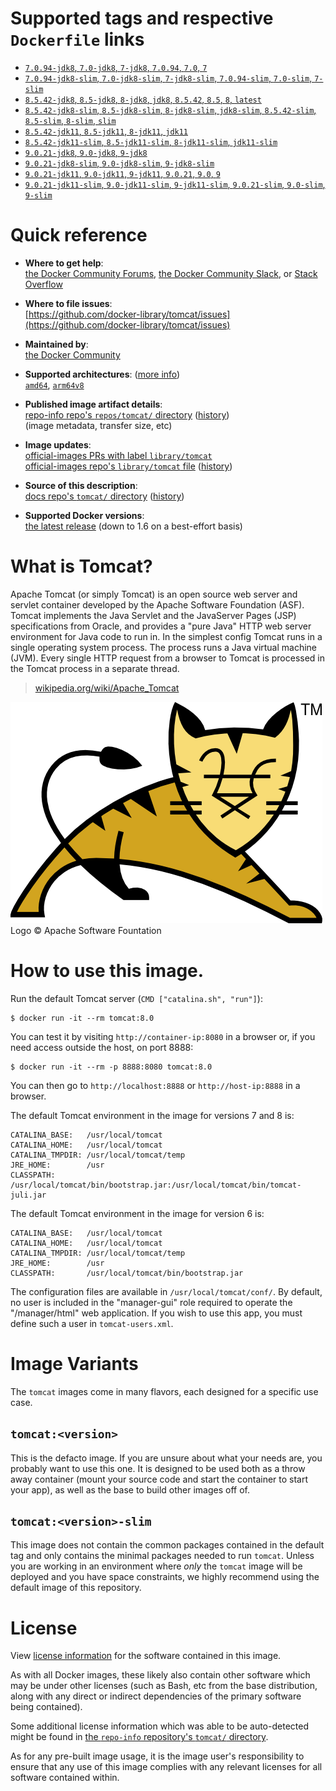 <!--

********************************************************************************

WARNING:

    DO NOT EDIT "tomcat/README.md"

    IT IS AUTO-GENERATED

    (from the other files in "tomcat/" combined with a set of templates)

********************************************************************************

-->

# Supported tags and respective `Dockerfile` links

-	[`7.0.94-jdk8`, `7.0-jdk8`, `7-jdk8`, `7.0.94`, `7.0`, `7`](https://github.com/docker-library/tomcat/blob/7eae995786f14b4e96010bcc11338724706e30eb/7/jdk8/Dockerfile)
-	[`7.0.94-jdk8-slim`, `7.0-jdk8-slim`, `7-jdk8-slim`, `7.0.94-slim`, `7.0-slim`, `7-slim`](https://github.com/docker-library/tomcat/blob/7eae995786f14b4e96010bcc11338724706e30eb/7/jdk8-slim/Dockerfile)
-	[`8.5.42-jdk8`, `8.5-jdk8`, `8-jdk8`, `jdk8`, `8.5.42`, `8.5`, `8`, `latest`](https://github.com/docker-library/tomcat/blob/1c438768f847f4af954a8f63cd6ffbffef076e30/8.5/jdk8/Dockerfile)
-	[`8.5.42-jdk8-slim`, `8.5-jdk8-slim`, `8-jdk8-slim`, `jdk8-slim`, `8.5.42-slim`, `8.5-slim`, `8-slim`, `slim`](https://github.com/docker-library/tomcat/blob/1c438768f847f4af954a8f63cd6ffbffef076e30/8.5/jdk8-slim/Dockerfile)
-	[`8.5.42-jdk11`, `8.5-jdk11`, `8-jdk11`, `jdk11`](https://github.com/docker-library/tomcat/blob/1c438768f847f4af954a8f63cd6ffbffef076e30/8.5/jdk11/Dockerfile)
-	[`8.5.42-jdk11-slim`, `8.5-jdk11-slim`, `8-jdk11-slim`, `jdk11-slim`](https://github.com/docker-library/tomcat/blob/1c438768f847f4af954a8f63cd6ffbffef076e30/8.5/jdk11-slim/Dockerfile)
-	[`9.0.21-jdk8`, `9.0-jdk8`, `9-jdk8`](https://github.com/docker-library/tomcat/blob/32a6acab8417c3812c92887d8cc6660fd4aa4bc4/9.0/jdk8/Dockerfile)
-	[`9.0.21-jdk8-slim`, `9.0-jdk8-slim`, `9-jdk8-slim`](https://github.com/docker-library/tomcat/blob/32a6acab8417c3812c92887d8cc6660fd4aa4bc4/9.0/jdk8-slim/Dockerfile)
-	[`9.0.21-jdk11`, `9.0-jdk11`, `9-jdk11`, `9.0.21`, `9.0`, `9`](https://github.com/docker-library/tomcat/blob/32a6acab8417c3812c92887d8cc6660fd4aa4bc4/9.0/jdk11/Dockerfile)
-	[`9.0.21-jdk11-slim`, `9.0-jdk11-slim`, `9-jdk11-slim`, `9.0.21-slim`, `9.0-slim`, `9-slim`](https://github.com/docker-library/tomcat/blob/32a6acab8417c3812c92887d8cc6660fd4aa4bc4/9.0/jdk11-slim/Dockerfile)

# Quick reference

-	**Where to get help**:  
	[the Docker Community Forums](https://forums.docker.com/), [the Docker Community Slack](https://blog.docker.com/2016/11/introducing-docker-community-directory-docker-community-slack/), or [Stack Overflow](https://stackoverflow.com/search?tab=newest&q=docker)

-	**Where to file issues**:  
	[https://github.com/docker-library/tomcat/issues](https://github.com/docker-library/tomcat/issues)

-	**Maintained by**:  
	[the Docker Community](https://github.com/docker-library/tomcat)

-	**Supported architectures**: ([more info](https://github.com/docker-library/official-images#architectures-other-than-amd64))  
	[`amd64`](https://hub.docker.com/r/amd64/tomcat/), [`arm64v8`](https://hub.docker.com/r/arm64v8/tomcat/)

-	**Published image artifact details**:  
	[repo-info repo's `repos/tomcat/` directory](https://github.com/docker-library/repo-info/blob/master/repos/tomcat) ([history](https://github.com/docker-library/repo-info/commits/master/repos/tomcat))  
	(image metadata, transfer size, etc)

-	**Image updates**:  
	[official-images PRs with label `library/tomcat`](https://github.com/docker-library/official-images/pulls?q=label%3Alibrary%2Ftomcat)  
	[official-images repo's `library/tomcat` file](https://github.com/docker-library/official-images/blob/master/library/tomcat) ([history](https://github.com/docker-library/official-images/commits/master/library/tomcat))

-	**Source of this description**:  
	[docs repo's `tomcat/` directory](https://github.com/docker-library/docs/tree/master/tomcat) ([history](https://github.com/docker-library/docs/commits/master/tomcat))

-	**Supported Docker versions**:  
	[the latest release](https://github.com/docker/docker-ce/releases/latest) (down to 1.6 on a best-effort basis)

# What is Tomcat?

Apache Tomcat (or simply Tomcat) is an open source web server and servlet container developed by the Apache Software Foundation (ASF). Tomcat implements the Java Servlet and the JavaServer Pages (JSP) specifications from Oracle, and provides a "pure Java" HTTP web server environment for Java code to run in. In the simplest config Tomcat runs in a single operating system process. The process runs a Java virtual machine (JVM). Every single HTTP request from a browser to Tomcat is processed in the Tomcat process in a separate thread.

> [wikipedia.org/wiki/Apache_Tomcat](https://en.wikipedia.org/wiki/Apache_Tomcat)

![logo](https://raw.githubusercontent.com/docker-library/docs/8e31eb93a02d504d0cfe1da435aa31b377fc627d/tomcat/logo.png)Logo &copy; Apache Software Fountation

# How to use this image.

Run the default Tomcat server (`CMD ["catalina.sh", "run"]`):

```console
$ docker run -it --rm tomcat:8.0
```

You can test it by visiting `http://container-ip:8080` in a browser or, if you need access outside the host, on port 8888:

```console
$ docker run -it --rm -p 8888:8080 tomcat:8.0
```

You can then go to `http://localhost:8888` or `http://host-ip:8888` in a browser.

The default Tomcat environment in the image for versions 7 and 8 is:

	CATALINA_BASE:   /usr/local/tomcat
	CATALINA_HOME:   /usr/local/tomcat
	CATALINA_TMPDIR: /usr/local/tomcat/temp
	JRE_HOME:        /usr
	CLASSPATH:       /usr/local/tomcat/bin/bootstrap.jar:/usr/local/tomcat/bin/tomcat-juli.jar

The default Tomcat environment in the image for version 6 is:

	CATALINA_BASE:   /usr/local/tomcat
	CATALINA_HOME:   /usr/local/tomcat
	CATALINA_TMPDIR: /usr/local/tomcat/temp
	JRE_HOME:        /usr
	CLASSPATH:       /usr/local/tomcat/bin/bootstrap.jar

The configuration files are available in `/usr/local/tomcat/conf/`. By default, no user is included in the "manager-gui" role required to operate the "/manager/html" web application. If you wish to use this app, you must define such a user in `tomcat-users.xml`.

# Image Variants

The `tomcat` images come in many flavors, each designed for a specific use case.

## `tomcat:<version>`

This is the defacto image. If you are unsure about what your needs are, you probably want to use this one. It is designed to be used both as a throw away container (mount your source code and start the container to start your app), as well as the base to build other images off of.

## `tomcat:<version>-slim`

This image does not contain the common packages contained in the default tag and only contains the minimal packages needed to run `tomcat`. Unless you are working in an environment where *only* the `tomcat` image will be deployed and you have space constraints, we highly recommend using the default image of this repository.

# License

View [license information](https://www.apache.org/licenses/LICENSE-2.0) for the software contained in this image.

As with all Docker images, these likely also contain other software which may be under other licenses (such as Bash, etc from the base distribution, along with any direct or indirect dependencies of the primary software being contained).

Some additional license information which was able to be auto-detected might be found in [the `repo-info` repository's `tomcat/` directory](https://github.com/docker-library/repo-info/tree/master/repos/tomcat).

As for any pre-built image usage, it is the image user's responsibility to ensure that any use of this image complies with any relevant licenses for all software contained within.
